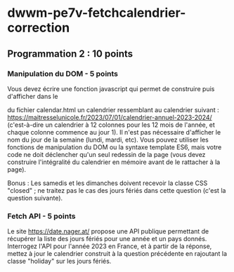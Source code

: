 # dwwm-pe7v-fetchcalendrier-correction


## Programmation 2 : 10 points

### Manipulation du DOM - 5 points

Vous devez écrire une fonction javascript qui permet de construire puis d'afficher dans le <main> du fichier calendar.html un calendrier ressemblant au calendrier suivant : https://maitresselunicole.fr/2023/07/01/calendrier-annuel-2023-2024/ (c'est-à-dire un calendrier à 12 colonnes pour les 12 mois de l'année, et chaque colonne commence au jour 1). Il n'est pas nécessaire d'afficher le nom du jour de la semaine (lundi, mardi, etc). Vous pouvez utiliser les fonctions de manipulation du DOM ou la syntaxe template ES6, mais votre code ne doit déclencher qu'un seul redessin de la page (vous devez construire l'intégralité du calendrier en mémoire avant de le rattacher à la page).

Bonus : Les samedis et les dimanches doivent recevoir la classe CSS "closed" ; ne traitez pas le cas des jours fériés dans cette question (c'est la question suivante).

### Fetch API - 5 points

Le site https://date.nager.at/ propose une API publique permettant de récupérer la liste des jours fériés pour une année et un pays donnés. Interrogez l'API pour l'année 2023 en France, et à partir de la réponse, mettez à jour le calendrier construit à la question précédente en rajoutant la classe "holiday" sur les jours fériés.